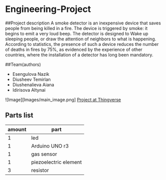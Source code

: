 # Engineering-Project
##Project description
A smoke detector is an inexpensive device that saves people from being killed in a fire.
The device is triggered by smoke: it begins to emit a very loud beep. The detector is designed to Wake up sleeping people, or draw the attention of neighbors to what is happening. According to statistics, the presence of such a device reduces the number of deaths in fires by 75%, as evidenced by the experience of other countries, where the installation of a detector has long been mandatory.

##Team(authors)
* Esengulova Nazik
* Diusheev Temirlan
* Diushenalieva Aiana
* Idirisova Altynai

![Image][Images/main_image.png]
[Project at Thingverse](https://www.thingiverse.com/thing:4365247)



## Parts list

|amount|part|
|------|----|
|1     | led|
|1     | Arduino UNO r3|
|1     |gas sensor |
|1     | piezoelectric element|
|3     | resistor|


